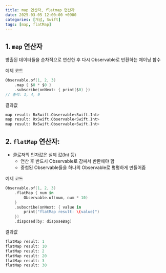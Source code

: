 ```yaml
---
title: map 연산자, flatmap 연산자
date: 2025-03-05 12:00:00 +0900
categories: [개념, Swift]
tags: [map, flatMap]
---
```


## 1. `map` 연산자

<aside>

방출된 데이터들을 순차적으로 연산한 후 다시 Observable로 반환하는 체이닝 함수

</aside>

예제 코드

```swift
Observable.of(1, 2, 3)
    .map { $0 * $0 }
    .subscribe(onNext: { print($0) })
// 출력: 1, 4, 9
```

결과값

```swift
map result: RxSwift.Observable<Swift.Int>
map result: RxSwift.Observable<Swift.Int>
map result: RxSwift.Observable<Swift.Int>
```

## 2. `flatMap` 연산자:

<aside>

- 클로저의 인자값은 실제 값(Int 등)
    - 연산 후 반드시 Observable로 감싸서 반환해야 함
    - 중첩된 Observable들을 하나의 Observable로 평평하게 만들어줌
</aside>

예제 코드

```swift
Observable.of(1, 2, 3)
    .flatMap { num in 
        Observable.of(num, num * 10)
    }
    .subscribe(onNext: { value in
        print("flatMap result: \(value)")
    })
    .disposed(by: disposeBag)
```

결과값

```swift
flatMap result: 1
flatMap result: 10
flatMap result: 2
flatMap result: 20
flatMap result: 3
flatMap result: 30
```
